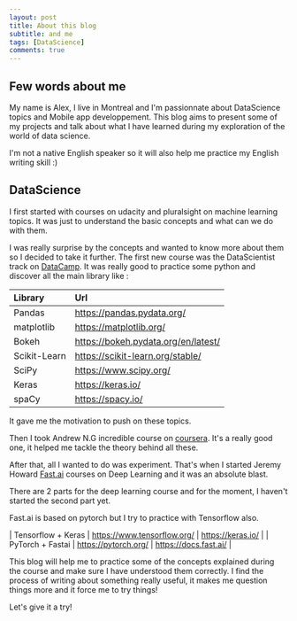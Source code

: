 ```yaml
---
layout: post
title: About this blog
subtitle: and me
tags: [DataScience]
comments: true
---
```


## Few words about me

My name is Alex, I live in Montreal and I'm passionnate about DataScience topics and Mobile app developpement. This blog aims to present some of my projects and talk about what I have learned during my exploration of the world of data science.

I'm not a native English speaker so it will also help me practice my English writing skill :)

## DataScience

I first started with courses on udacity and pluralsight on machine learning topics. It was just to understand the basic concepts and what can we do with them.

I was really surprise by the concepts and wanted to know more about them so I decided to take it further. The first new course was the DataScientist track on [DataCamp](https://www.datacamp.com/profile/alexpoulain). It was really good to practice some python and discover all the main library like :
 
| Library | Url |
| :------ |:--- |
| Pandas | https://pandas.pydata.org/ |
| matplotlib | https://matplotlib.org/ |
| Bokeh | https://bokeh.pydata.org/en/latest/ |
| Scikit-Learn | https://scikit-learn.org/stable/ |
| SciPy | https://www.scipy.org/ |
| Keras | https://keras.io/ |
| spaCy | https://spacy.io/ |

It gave me the motivation to push on these topics.

Then I took Andrew N.G incredible course on [coursera](https://fr.coursera.org/learn/machine-learning). It's a really good one, it helped me tackle the theory behind all these.

After that, all I wanted to do was experiment. That's when I started Jeremy Howard [Fast.ai](https://www.fast.ai/) courses on Deep Learning and it was an absolute blast.

There are 2 parts for the deep learning course and for the moment, I haven't started the second part yet.

Fast.ai is based on pytorch but I try to practice with Tensorflow also.

| Tensorflow + Keras | https://www.tensorflow.org/ | https://keras.io/ |
| PyTorch + Fastai | https://pytorch.org/ | https://docs.fast.ai/ |

This blog will help me to practice some of the concepts explained during the course and make sure I have understood them correctly. I find the process of writing about something really useful, it makes me question things more and it force me to try things!

Let's give it a try!